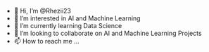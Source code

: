 - 👋 Hi, I’m @Rhezii23
- 👀 I’m interested in AI and Machine Learning
- 🌱 I’m currently learning Data Science
- 💞️ I’m looking to collaborate on AI and Machine Learning Projects
- 📫 How to reach me ...

<!---
Rhezii23/Rhezii23 is a ✨ special ✨ repository because its `README.md` (this file) appears on your GitHub profile.
You can click the Preview link to take a look at your changes.
--->
